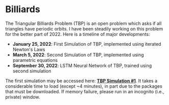 # Billiards
The Triangular Billiards Problem (TBP) is an open problem which asks if all triangles have periodic orbits. 
I have been steadily working on this problem for the better part of 2022. Here is a timeline of major developments: 

- **January 25, 2022**: First Simulation of TBP, implemented using iterated Newton's Laws
- **March 5, 2022**: Second Simulation of TBP, implemented using parametric equations
- **September 30, 2022**: LSTM Neural Network of TBP, trained using second simulation

The first simulation may be accessed here: [**TBP Simulation #1**](https://mybinder.org/v2/gh/Refath/Billiards/HEAD?urlpath=tree). It takes a considerable time to load (except ~4 minutes), in part due to the packages that must be downloaded. If memory failure, please run in an incognito (i.e., private) window.
